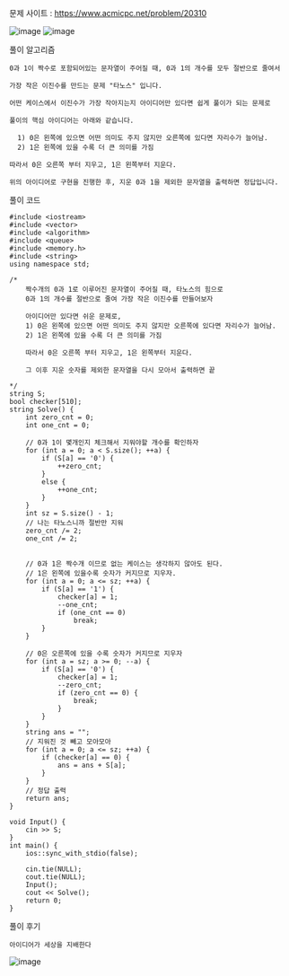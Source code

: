 문제 사이트 : https://www.acmicpc.net/problem/20310

![image](https://github.com/user-attachments/assets/0db5ec9c-771e-41e1-a691-3d8ff394faa6)
![image](https://github.com/user-attachments/assets/5e011184-9187-4b21-affb-e29c487ab671)

풀이 알고리즘

    0과 1이 짝수로 포함되어있는 문자열이 주어질 때, 0과 1의 개수를 모두 절반으로 줄여서 
    
    가장 작은 이진수를 만드는 문제 "타노스" 입니다.

    어떤 케이스에서 이진수가 가장 작아지는지 아이디어만 있다면 쉽게 풀이가 되는 문제로

    풀이의 핵심 아이디어는 아래와 같습니다.

      1) 0은 왼쪽에 있으면 어떤 의미도 주지 않지만 오른쪽에 있다면 자리수가 늘어남.
      2) 1은 왼쪽에 있을 수록 더 큰 의미를 가짐
    
    따라서 0은 오른쪽 부터 지우고, 1은 왼쪽부터 지운다.

    위의 아이디어로 구현을 진행한 후, 지운 0과 1을 제외한 문자열을 출력하면 정답입니다.

풀이 코드

    #include <iostream>
    #include <vector>
    #include <algorithm>
    #include <queue>
    #include <memory.h>
    #include <string>
    using namespace std;
    
    /*
        짝수개의 0과 1로 이루어진 문자열이 주어질 때, 타노스의 힘으로
        0과 1의 개수를 절반으로 줄여 가장 작은 이진수를 만들어보자
        
        아이디어만 있다면 쉬운 문제로, 
        1) 0은 왼쪽에 있으면 어떤 의미도 주지 않지만 오른쪽에 있다면 자리수가 늘어남.
        2) 1은 왼쪽에 있을 수록 더 큰 의미를 가짐
        
        따라서 0은 오른쪽 부터 지우고, 1은 왼쪽부터 지운다.
        
        그 이후 지운 숫자를 제외한 문자열을 다시 모아서 출력하면 끝
        
    */
    string S;
    bool checker[510];
    string Solve() {
        int zero_cnt = 0;
        int one_cnt = 0;
    
        // 0과 1이 몇개인지 체크해서 지워야할 개수를 확인하자
        for (int a = 0; a < S.size(); ++a) {
            if (S[a] == '0') {
                ++zero_cnt;
            }
            else {
                ++one_cnt;
            }
        }
        int sz = S.size() - 1;
        // 나는 타노스니까 절반만 지워
        zero_cnt /= 2;
        one_cnt /= 2;
    
    
        // 0과 1은 짝수개 이므로 없는 케이스는 생각하지 않아도 된다.
        // 1은 왼쪽에 있을수록 숫자가 커지므로 지우자.
        for (int a = 0; a <= sz; ++a) {
            if (S[a] == '1') {
                checker[a] = 1;
                --one_cnt;
                if (one_cnt == 0)
                    break;
            }
        }
    
        // 0은 오른쪽에 있을 수록 숫자가 커지므로 지우자
        for (int a = sz; a >= 0; --a) {
            if (S[a] == '0') {
                checker[a] = 1;
                --zero_cnt;
                if (zero_cnt == 0) {
                    break;
                }
            }
        }
        string ans = "";
        // 지워진 것 빼고 모아모아
        for (int a = 0; a <= sz; ++a) {
            if (checker[a] == 0) {
                ans = ans + S[a];
            }
        }
        // 정답 출력
        return ans;
    }
    
    void Input() {
        cin >> S;
    }
    int main() {
        ios::sync_with_stdio(false);
    
        cin.tie(NULL);
        cout.tie(NULL);
        Input();
        cout << Solve();
        return 0;
    }

풀이 후기

    아이디어가 세상을 지배한다

![image](https://github.com/user-attachments/assets/7171d8fd-4c03-4882-8b85-d589f87942d8)
